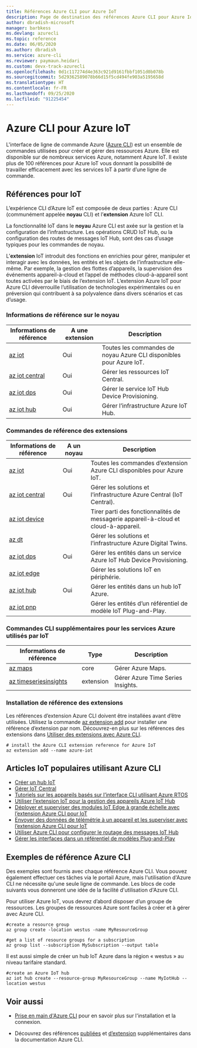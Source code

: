 ```yaml
---
title: Références Azure CLI pour Azure IoT
description: Page de destination des références Azure CLI pour Azure IoT
author: dbradish-microsoft
manager: barbkess
ms.devlang: azurecli
ms.topic: reference
ms.date: 06/05/2020
ms.author: dbradish
ms.service: azure-cli
ms.reviewer: paymaun.heidari
ms.custom: devx-track-azurecli
ms.openlocfilehash: 0d1c117274d4e363c921d9161fbbf1051d0b078b
ms.sourcegitcommit: 5d29362589078b66d15f5cd494fe903a5195658d
ms.translationtype: HT
ms.contentlocale: fr-FR
ms.lasthandoff: 09/25/2020
ms.locfileid: "91225454"
---
```

# <a name="azure-cli-for-azure-iot"></a>Azure CLI pour Azure IoT

L'interface de ligne de commande Azure ([Azure CLI](./what-is-azure-cli.md)) est un ensemble de commandes utilisées pour créer et gérer des ressources Azure.  Elle est disponible sur de nombreux services Azure, notamment Azure IoT.  Il existe plus de 100 références pour Azure IoT vous donnant la possibilité de travailler efficacement avec les services IoT à partir d’une ligne de commande.

## <a name="references-for-iot"></a>Références pour IoT

L’expérience CLI d’Azure IoT est composée de deux parties : Azure CLI (communément appelée **noyau** CLI) et l’**extension** Azure IoT CLI.

La fonctionnalité IoT dans le **noyau** Azure CLI est axée sur la gestion et la configuration de l’infrastructure. Les opérations CRUD IoT Hub, ou la configuration des routes de messages IoT Hub, sont des cas d’usage typiques pour les commandes de noyau.

L’**extension** IoT introduit des fonctions en enrichies pour gérer, manipuler et interagir avec les données, les entités et les objets de l’infrastructure elle-même. Par exemple, la gestion des flottes d’appareils, la supervision des événements appareil-à-cloud et l’appel de méthodes cloud-à-appareil sont toutes activées par le biais de l’extension IoT. L’extension Azure IoT pour Azure CLI déverrouille l’utilisation de technologies expérimentales ou en préversion qui contribuent à sa polyvalence dans divers scénarios et cas d’usage.

### <a name="core-reference-commands"></a>Informations de référence sur le noyau

| Informations de référence | A une extension | Description
|-|-|-|
| [az iot](/cli/azure/iot) | Oui  | Toutes les commandes de noyau Azure CLI disponibles pour Azure IoT.
| [az iot central](/cli/azure/iot/central) | Oui | Gérer les ressources IoT Central.
| [az iot dps](/cli/azure/iot/dps) | Oui | Gérer le service IoT Hub Device Provisioning.
| [az iot hub](/cli/azure/iot/hub) | Oui | Gérer l’infrastructure Azure IoT Hub.

### <a name="extension-reference-commands"></a>Commandes de référence des extensions

| Informations de référence | A un noyau | Description
|-|-|-|
| [az iot](/cli/azure/ext/azure-iot/iot) | Oui | Toutes les commandes d’extension Azure CLI disponibles pour Azure IoT.
| [az iot central](/cli/azure/ext/azure-iot/iot/central) | Oui | Gérer les solutions et l’infrastructure Azure Central (IoT Central).
| [az iot device](/cli/azure/ext/azure-iot/iot/device) | | Tirer parti des fonctionnalités de messagerie appareil-à-cloud et cloud-à-appareil.
| [az dt](/cli/azure/ext/azure-iot/dt) | | Gérer les solutions et l’infrastructure Azure Digital Twins.
| [az iot dps](/cli/azure/ext/azure-iot/iot/dps) | Oui | Gérer les entités dans un service Azure IoT Hub Device Provisioning.
| [az iot edge](/cli/azure/ext/azure-iot/iot/edge) | | Gérer les solutions IoT en périphérie.
| [az iot hub](/cli/azure/ext/azure-iot/iot/hub) | Oui | Gérer les entités dans un hub IoT Azure.
| [az iot pnp](/cli/azure/ext/azure-iot/iot/pnp) | | Gérer les entités d’un référentiel de modèle IoT Plug-and-Play.

### <a name="additional-cli-commands-for-azure-services-used-by-iot"></a>Commandes CLI supplémentaires pour les services Azure utilisés par IoT

| Informations de référence | Type | Description
|-|-|-|
| [az maps](/cli/azure/maps) | core | Gérer Azure Maps.
| [az timeseriesinsights](/cli/azure/ext/timeseriesinsights/timeseriesinsights) | extension | Gérer Azure Time Series Insights.

### <a name="extension-reference-installation"></a>Installation de référence des extensions

Les références d’extension Azure CLI doivent être installées avant d’être utilisées.  Utilisez la commande [az extension add](./azure-cli-extensions-overview.md) pour installer une référence d’extension par nom.  Découvrez-en plus sur les références des extensions dans [Utiliser des extensions avec Azure CLI](./azure-cli-extensions-overview.md).

```azurecli
# install the Azure CLI extension reference for Azure IoT
az extension add --name azure-iot
```

## <a name="popular-iot-articles-using-the-azure-cli"></a>Articles IoT populaires utilisant Azure CLI

- [Créer un hub IoT](/azure/iot-hub/iot-hub-create-using-cli)
- [Gérer IoT Central](/azure/iot-central/core/howto-manage-iot-central-from-cli)
- [Tutoriels sur les appareils basés sur l’interface CLI utilisant Azure RTOS](/azure/rtos/getting-started?branch=master)
- [Utiliser l’extension IoT pour la gestion des appareils Azure IoT Hub](/azure/iot-hub/iot-hub-device-management-iot-extension-azure-cli-2-0)
- [Déployer et superviser des modules IoT Edge à grande échelle avec l’extension Azure CLI pour IoT](/azure/iot-edge/how-to-deploy-cli-at-scale)
- [Envoyer des données de télémétrie à un appareil et les superviser avec l’extension Azure CLI pour IoT](/azure/iot-hub/quickstart-send-telemetry-cli)
- [Utiliser Azure CLI pour configurer le routage des messages IoT Hub](/azure/iot-hub/tutorial-routing-config-message-routing-cli)
- [Gérer les interfaces dans un référentiel de modèles Plug-and-Play](/azure/iot-pnp/howto-install-pnp-cli#manage-interfaces-in-a-model-repository)

## <a name="azure-cli-reference-examples"></a>Exemples de référence Azure CLI

Des exemples sont fournis avec chaque référence Azure CLI. Vous pouvez également effectuer ces tâches via le portail Azure, mais l'utilisation d'Azure CLI ne nécessite qu'une seule ligne de commande.  Les blocs de code suivants vous donneront une idée de la facilité d'utilisation d'Azure CLI.

Pour utiliser Azure IoT, vous devrez d’abord disposer d’un groupe de ressources.  Les groupes de ressources Azure sont faciles à créer et à gérer avec Azure CLI.  

```azurecli
#create a resource group
az group create -location westus -name MyResourceGroup
```

```azurecli
#get a list of resource groups for a subscription
az group list --subscription MySubscription --output table
```

Il est aussi simple de créer un hub IoT Azure dans la région « westus » au niveau tarifaire standard.

```azurecli
#create an Azure IoT hub
az iot hub create --resource-group MyResourceGroup --name MyIotHub --location westus
```

## <a name="see-also"></a>Voir aussi

- [Prise en main d'Azure CLI](./get-started-with-azure-cli.md) pour en savoir plus sur l'installation et la connexion.

- Découvrez des références [publiées](/cli/azure/reference-index) et [d’extension](./azure-cli-extensions-list.md) supplémentaires dans la documentation Azure CLI.